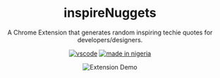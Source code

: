 <div align="center">

# inspireNuggets

A Chrome Extension that generates random inspiring techie quotes for developers/designers.

[![vscode](https://img.shields.io/badge/vscode-v1.12+-373277.svg?style=for-the-badge)](https://code.visualstudio.com/updates/v1_12) [![made in nigeria](https://img.shields.io/badge/made%20in-nigeria-008751.svg?style=for-the-badge)](https://github.com/acekyd/made-in-nigeria)

![Extension Demo](https://res.cloudinary.com/iambeejayayo/image/upload/v1544621188/inspire.gif)

</div>
